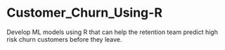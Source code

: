 # Customer_Churn_Using-R
Develop ML models using R that can help the retention team predict high risk churn customers before they leave.
